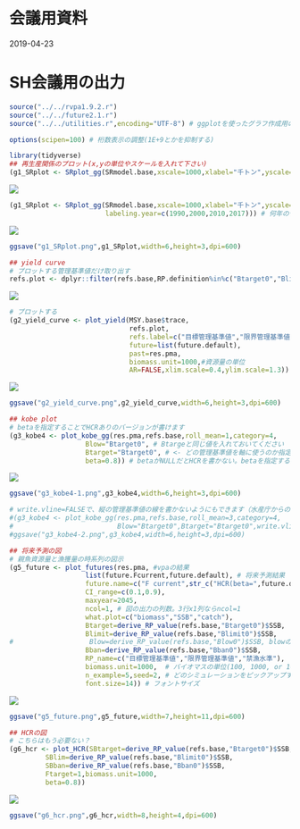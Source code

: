 会議用資料
================
2019-04-23

# SH会議用の出力

``` r
source("../../rvpa1.9.2.r")
source("../../future2.1.r")
source("../../utilities.r",encoding="UTF-8") # ggplotを使ったグラフ作成用の関数

options(scipen=100) # 桁数表示の調整(1E+9とかを抑制する)

library(tidyverse)
## 再生産関係のプロット(x,yの単位やスケールを入れて下さい)
(g1_SRplot <- SRplot_gg(SRmodel.base,xscale=1000,xlabel="千トン",yscale=1,ylabel="尾"))
```

![](3make_SHreport_files/figure-gfm/unnamed-chunk-2-1.png)<!-- -->

``` r
(g1_SRplot <- SRplot_gg(SRmodel.base,xscale=1000,xlabel="千トン",yscale=1,ylabel="尾",
                        labeling.year=c(1990,2000,2010,2017))) # 何年のデータにラベルを入れるか指定もできる
```

![](3make_SHreport_files/figure-gfm/unnamed-chunk-2-2.png)<!-- -->

``` r
ggsave("g1_SRplot.png",g1_SRplot,width=6,height=3,dpi=600)

## yield curve
# プロットする管理基準値だけ取り出す
refs.plot <- dplyr::filter(refs.base,RP.definition%in%c("Btarget0","Blimit0","Bban0"))
```

![](3make_SHreport_files/figure-gfm/unnamed-chunk-2-3.png)<!-- -->

``` r
# プロットする
(g2_yield_curve <- plot_yield(MSY.base$trace,
                              refs.plot,
                              refs.label=c("目標管理基準値","限界管理基準値","禁漁水準"),
                              future=list(future.default),
                              past=res.pma,
                              biomass.unit=1000,#資源量の単位
                              AR=FALSE,xlim.scale=0.4,ylim.scale=1.3))
```

![](3make_SHreport_files/figure-gfm/unnamed-chunk-2-4.png)<!-- -->

``` r
ggsave("g2_yield_curve.png",g2_yield_curve,width=6,height=3,dpi=600)

## kobe plot
# betaを指定することでHCRありのバージョンが書けます
(g3_kobe4 <- plot_kobe_gg(res.pma,refs.base,roll_mean=1,category=4,
                   Blow="Btarget0", # Btargeと同じ値を入れておいてください
                   Btarget="Btarget0", # <- どの管理基準値を軸に使うのか指定。指定しなければ"0"マークがついた管理基準値が使われます
                   beta=0.8)) # betaがNULLだとHCRを書かない。betaを指定するとHCRも重ね書きする
```

![](3make_SHreport_files/figure-gfm/unnamed-chunk-2-5.png)<!-- -->

``` r
ggsave("g3_kobe4-1.png",g3_kobe4,width=6,height=3,dpi=600)

# write.vline=FALSEで、縦の管理基準値の線を書かないようにもできます（水産庁からの要望？）
#(g3_kobe4 <- plot_kobe_gg(res.pma,refs.base,roll_mean=3,category=4,
#                          Blow="Btarget0",Btarget="Btarget0",write.vline=FALSE))
#ggsave("g3_kobe4-2.png",g3_kobe4,width=6,height=3,dpi=600)

## 将来予測の図
# 親魚資源量と漁獲量の時系列の図示
(g5_future <- plot_futures(res.pma, #vpaの結果
                   list(future.Fcurrent,future.default), # 将来予測結果
                   future.name=c("F current",str_c("HCR(beta=",future.default$input$HCR$beta,")")),
                   CI_range=c(0.1,0.9),
                   maxyear=2045,
                   ncol=1, # 図の出力の列数。3行x1列ならncol=1
                   what.plot=c("biomass","SSB","catch"),
                   Btarget=derive_RP_value(refs.base,"Btarget0")$SSB,
                   Blimit=derive_RP_value(refs.base,"Blimit0")$SSB,
#                   Blow=derive_RP_value(refs.base,"Blow0")$SSB, blowのオプションは削除
                   Bban=derive_RP_value(refs.base,"Bban0")$SSB,
                   RP_name=c("目標管理基準値","限界管理基準値","禁漁水準"),
                   biomass.unit=1000,  # バイオマスの単位(100, 1000, or 10000トン)
                   n_example=5,seed=2, # どのシミュレーションをピックアップするかはseedの値を変えて調整してください
                   font.size=14)) # フォントサイズ
```

![](3make_SHreport_files/figure-gfm/unnamed-chunk-2-6.png)<!-- -->

``` r
ggsave("g5_future.png",g5_future,width=7,height=11,dpi=600)

## HCRの図
# こちらはもう必要ない？
(g6_hcr <- plot_HCR(SBtarget=derive_RP_value(refs.base,"Btarget0")$SSB,
         SBlim=derive_RP_value(refs.base,"Blimit0")$SSB,
         SBban=derive_RP_value(refs.base,"Bban0")$SSB,
         Ftarget=1,biomass.unit=1000,
         beta=0.8))
```

![](3make_SHreport_files/figure-gfm/unnamed-chunk-2-7.png)<!-- -->

``` r
ggsave("g6_hcr.png",g6_hcr,width=8,height=4,dpi=600)
```
